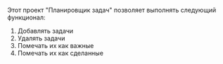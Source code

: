 Этот проект "Планировщик задач" позволяет выполнять следующий функционал:
1) Добавлять задачи
2) Удалять задачи
3) Помечать их как важные
4) Помечать их как сделанные
